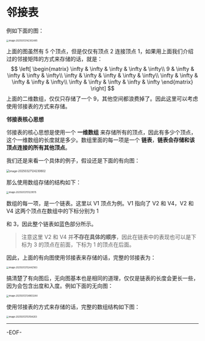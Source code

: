# 邻接表

例如下面的图：

<img src="https://xiejie-typora.oss-cn-chengdu.aliyuncs.com/2025-03-12-062302.png" alt="image-20250312142302485" style="zoom:40%;" />

上面的图虽然有 5 个顶点，但是仅仅有顶点 2 连接顶点 1，如果用上面我们介绍过的邻接矩阵的方式来存储的话，就是：
$$
\left[
\begin{matrix}
\infty & \infty & \infty & \infty & \infty\\
9 & \infty & \infty & \infty & \infty\\
\infty & \infty & \infty & \infty & \infty\\
\infty & \infty & \infty & \infty & \infty\\
\infty & \infty & \infty & \infty & \infty
\end{matrix}
\right]
$$
上面的二维数组，仅仅只存储了一个 9，其他空间都浪费掉了。因此这里可以考虑使用邻接表的方式来存储。



**邻接表核心思想**

邻接表的核心思想是使用一个 **一维数组** 来存储所有的顶点，因此有多少个顶点，这个一维数组的长度就是多少。数组里面的每一项是一个 **链表**，**链表会存储和该顶点连接的所有其他顶点**。

我们还是来看一个具体的例子，假设还是下面的有向图：

<img src="https://xiejie-typora.oss-cn-chengdu.aliyuncs.com/2025-03-27-044231.png" alt="image-20250327124230602" style="zoom:50%;" />

那么使用数组存储的结构如下：

<img src="https://xiejie-typora.oss-cn-chengdu.aliyuncs.com/2025-03-12-071230.png" alt="image-20250312151229515" style="zoom:40%;" />

数组的每一项，是一个链表。这里以 V1 顶点为例。V1 指向了 V2 和 V4，V2 和 V4 这两个顶点在数组中的下标分别为 1

 和 3，因此整个链表如蓝色部分所示。

> 注意这里 V2 和 V4 并**不存在具体的顺序**，因此在链表中的表现也可以是下标为 3 的顶点在前面，下标为 1 的顶点在后面。



因此，上面的有向图使用邻接表来存储的话，完整的邻接表为：

<img src="https://xiejie-typora.oss-cn-chengdu.aliyuncs.com/2025-03-12-072442.png" alt="image-20250312152442563" style="zoom:40%;" />

搞清楚了有向图后，无向图基本也是相同的道理，仅仅是链表的长度会更长一些，因为会包含出度和入度。例如下面的无向图：

<img src="https://xiejie-typora.oss-cn-chengdu.aliyuncs.com/2025-03-12-054803.png" alt="image-20250312134803244" style="zoom:40%;" />

使用邻接表的方式来存储的话，完整的数组结构如下图：

<img src="https://xiejie-typora.oss-cn-chengdu.aliyuncs.com/2025-03-12-073104.png" alt="image-20250312153104203" style="zoom:40%;" />

---

-EOF-